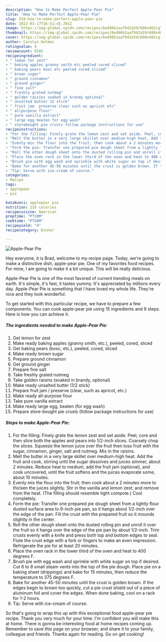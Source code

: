 ```yaml
---
description: "How to Make Perfect Apple-Pear Pie"
title: "How to Make Perfect Apple-Pear Pie"
slug: 519-how-to-make-perfect-apple-pear-pie
date: 2022-03-17T16:51:45.391Z
image: https://img-global.cpcdn.com/recipes/6e496b1aaf942a59/680x482cq70/apple-pear-pie-recipe-main-photo.jpg
thumbnail: https://img-global.cpcdn.com/recipes/6e496b1aaf942a59/680x482cq70/apple-pear-pie-recipe-main-photo.jpg
cover: https://img-global.cpcdn.com/recipes/6e496b1aaf942a59/680x482cq70/apple-pear-pie-recipe-main-photo.jpg
author: Carolyn Holmes
ratingvalue: 4
reviewcount: 8505
recipeingredient:
- " lemon for zest"
- " baking apples granny smith etc peeled cored sliced"
- " baking pears bosc etc peeled cored sliced"
- " brown sugar"
- " ground cinnamon"
- " ground ginger"
- " fine salt"
- " freshly grated nutmeg"
- " golden raisins soaked in brandy optional"
- " unsalted butter 12 stick"
- " fruit jam  preserve clear such as apricot etc"
- " allpurpose flour"
- " pure vanilla extract"
- " large egg beaten for egg wash"
- " storebought pie crusts follow package instructions for use"
recipeinstructions:
- "For the filling: Finely grate the lemon zest and set aside. Peel, core and then slice both the apples and pears into 1/2-inch slices. Coarsely chop the slices. Squeeze the lemon juice over the fruit then toss fruit with the sugar, cinnamon, ginger, salt and nutmeg. Mix in the raisins."
- "Melt the butter in a very large skillet over medium-high heat. Add the fruit and cook, stirring until the sugar dissolves and juices simmer, about 2 minutes. Reduce heat to medium, add the fruit jam (optional), and cook uncovered, until the fruit softens and the juices evaporate some, about 10 minutes."
- "Evenly mix the flour into the fruit; then cook about a 2 minutes more to thicken the juices slightly. Stir in the vanilla and lemon zest; and remove from the heat. (The filling should resemble tight compote.) Cool completely."
- "Form the pie: Transfer one prepared pie dough sheet from a lightly flour dusted surface area to 9-inch pie pan, so it hangs about 1/2-inch over the edge of the pan. Fill the crust with the prepared fruit so it mounds slightly in the center."
- "Roll the other dough sheet onto the dusted rolling pin and unroll it over the fruit so it hangs over the edge of the pie pan by about 1/2-inch. Trim crusts evenly with a knife and press both top and bottom edges to seal. Flute the crust edge with a fork or fingers to make an even impression. Refrigerate the pie for at least 20 minutes."
- "Place the oven rack in the lower third of the oven and heat to 400 degrees F."
- "Brush pie with egg wash and sprinkle with white sugar on top if desired. Cut 6 to 8 small steam vents into the top of the pie dough. Place pie on a baking sheet (drippings) and bake for 15 minutes, then reduce the temperature to 375 degrees F."
- "Bake for another 45-50 minutes until the crust is golden brown. If the edges begin to brown too quickly, cut a pie crust shield out of a piece of aluminum foil and cover the edges. When done baking, cool on a rack for 1-2 hours."
- "Tip: Serve with ice-cream of course."
categories:
- Recipe
tags:
- applepear
- pie

katakunci: applepear pie 
nutrition: 235 calories
recipecuisine: American
preptime: "PT10M"
cooktime: "PT56M"
recipeyield: "4"
recipecategory: Dinner

---
```



![Apple-Pear Pie](https://img-global.cpcdn.com/recipes/6e496b1aaf942a59/680x482cq70/apple-pear-pie-recipe-main-photo.jpg)

Hey everyone, it is Brad, welcome to my recipe page. Today, we're going to make a distinctive dish, apple-pear pie. One of my favorites food recipes. For mine, I am going to make it a bit unique. This will be really delicious.



Apple-Pear Pie is one of the most favored of current trending meals on earth. It's simple, it's fast, it tastes yummy. It's appreciated by millions every day. Apple-Pear Pie is something that I have loved my whole life. They're nice and they look wonderful.


To get started with this particular recipe, we have to prepare a few components. You can cook apple-pear pie using 15 ingredients and 9 steps. Here is how you can achieve it.

<!--inarticleads1-->

##### The ingredients needed to make Apple-Pear Pie:

1. Get  lemon for zest
1. Make ready  baking apples (granny smith, etc.), peeled, cored, sliced
1. Get  baking pears (bosc, etc.), peeled, cored, sliced
1. Make ready  brown sugar
1. Prepare  ground cinnamon
1. Get  ground ginger
1. Prepare  fine salt
1. Take  freshly grated nutmeg
1. Take  golden raisins (soaked in brandy, optional)
1. Make ready  unsalted butter (1/2 stick)
1. Prepare  fruit jam / preserve (clear, such as apricot, etc.)
1. Make ready  all-purpose flour
1. Take  pure vanilla extract
1. Make ready  large egg, beaten (for egg wash)
1. Prepare  store-bought pie crusts (follow package instructions for use)




<!--inarticleads2-->

##### Steps to make Apple-Pear Pie:

1. For the filling: Finely grate the lemon zest and set aside. Peel, core and then slice both the apples and pears into 1/2-inch slices. Coarsely chop the slices. Squeeze the lemon juice over the fruit then toss fruit with the sugar, cinnamon, ginger, salt and nutmeg. Mix in the raisins.
1. Melt the butter in a very large skillet over medium-high heat. Add the fruit and cook, stirring until the sugar dissolves and juices simmer, about 2 minutes. Reduce heat to medium, add the fruit jam (optional), and cook uncovered, until the fruit softens and the juices evaporate some, about 10 minutes.
1. Evenly mix the flour into the fruit; then cook about a 2 minutes more to thicken the juices slightly. Stir in the vanilla and lemon zest; and remove from the heat. (The filling should resemble tight compote.) Cool completely.
1. Form the pie: Transfer one prepared pie dough sheet from a lightly flour dusted surface area to 9-inch pie pan, so it hangs about 1/2-inch over the edge of the pan. Fill the crust with the prepared fruit so it mounds slightly in the center.
1. Roll the other dough sheet onto the dusted rolling pin and unroll it over the fruit so it hangs over the edge of the pie pan by about 1/2-inch. Trim crusts evenly with a knife and press both top and bottom edges to seal. Flute the crust edge with a fork or fingers to make an even impression. Refrigerate the pie for at least 20 minutes.
1. Place the oven rack in the lower third of the oven and heat to 400 degrees F.
1. Brush pie with egg wash and sprinkle with white sugar on top if desired. Cut 6 to 8 small steam vents into the top of the pie dough. Place pie on a baking sheet (drippings) and bake for 15 minutes, then reduce the temperature to 375 degrees F.
1. Bake for another 45-50 minutes until the crust is golden brown. If the edges begin to brown too quickly, cut a pie crust shield out of a piece of aluminum foil and cover the edges. When done baking, cool on a rack for 1-2 hours.
1. Tip: Serve with ice-cream of course.




So that's going to wrap this up with this exceptional food apple-pear pie recipe. Thank you very much for your time. I'm confident you will make this at home. There is gonna be interesting food at home recipes coming up. Remember to save this page on your browser, and share it to your family, colleague and friends. Thanks again for reading. Go on get cooking!
